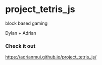 # project_tetris_js
block based gaming

Dylan + Adrian

### Check it out 
 
 https://adrianmui.github.io/project_tetris_js/
